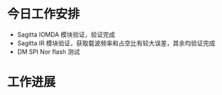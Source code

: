 



# 今日工作安排
- Sagitta IOMDA 模块验证，验证完成
- Sagitta IR 模块验证，获取载波频率和占空比有较大误差，其余均验证完成
- DM SPI Nor flash 测试

# 工作进展




